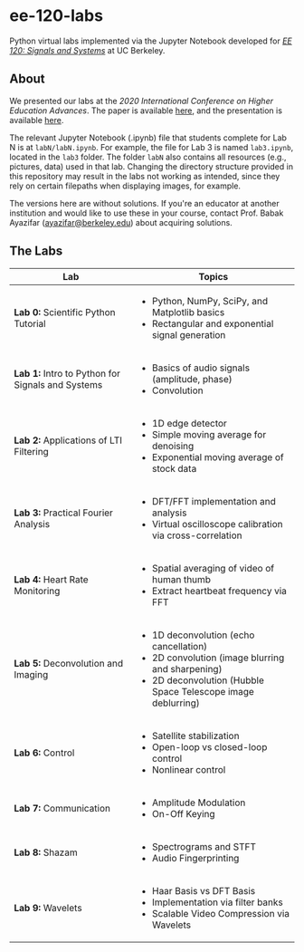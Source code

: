 # ee-120-labs
Python virtual labs implemented via the Jupyter Notebook developed for <a href="https://www2.eecs.berkeley.edu/Courses/EE120/">*EE 120: Signals and Systems*</a> at UC Berkeley. 

## About

We presented our labs at the *2020 International Conference on Higher Education Advances*. The paper is available [here](http://headconf.org/wp-content/uploads/pdfs/11308.pdf), and the presentation is available [here](https://drive.google.com/drive/folders/17B5A7IzlPZ4XTkwEH-Kr77HNkN9gyxgh?usp=sharing).

The relevant Jupyter Notebook (.ipynb) file that students complete for Lab N is at `labN/labN.ipynb`. For example, the file for Lab 3 is named `lab3.ipynb`, located in the `lab3` folder. The folder `labN` also contains all resources (e.g., pictures, data) used in that lab. Changing the directory structure provided in this repository may result in the labs not working as intended, since they rely on certain filepaths when displaying images, for example.

The versions here are without solutions. If you're an educator at another institution and would like to use these in your course, contact Prof. Babak Ayazifar (ayazifar@berkeley.edu) about acquiring solutions.

## The Labs


| Lab                                                 | Topics        |
| ----------------------------------------------------|---------------|
| **Lab 0:** Scientific Python Tutorial               | <ul><li>Python, NumPy, SciPy, and Matplotlib basics</li><li>Rectangular and exponential signal generation</li></ul>|
| **Lab 1:** Intro to Python for Signals and Systems  | <ul><li>Basics of audio signals (amplitude, phase)</li><li>Convolution</li></ul> |
| **Lab 2:** Applications of LTI Filtering            | <ul><li>1D edge detector</li><li>Simple moving average for denoising</li><li>Exponential moving average of stock data</li></ul> |
| **Lab 3:** Practical Fourier Analysis               | <ul><li>DFT/FFT implementation and analysis</li><li>Virtual oscilloscope calibration via cross-correlation</li></ul> |
| **Lab 4:** Heart Rate Monitoring                    | <ul><li>Spatial averaging of video of human thumb</li><li>Extract heartbeat frequency via FFT</li></ul> |
| **Lab 5:** Deconvolution and Imaging                | <ul><li>1D deconvolution (echo cancellation)</li><li>2D convolution (image blurring and sharpening)</li><li>2D deconvolution (Hubble Space Telescope image deblurring)</li></ul>      |
| **Lab 6:** Control                                  | <ul><li>Satellite stabilization</li><li>Open-loop vs closed-loop control</li><li>Nonlinear control</li></ul>|
| **Lab 7:** Communication                            | <ul><li>Amplitude Modulation</li><li>On-Off Keying</li></ul>|
| **Lab 8:** Shazam                                   | <ul><li>Spectrograms and STFT</li><li>Audio Fingerprinting</li></ul>|
| **Lab 9:** Wavelets                                 | <ul><li>Haar Basis vs DFT Basis</li><li>Implementation via filter banks</li><li>Scalable Video Compression via Wavelets</li></ul>|
